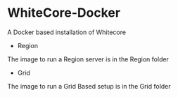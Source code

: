 # WhiteCore-Docker
A Docker based installation of Whitecore

* Region

The image to run a Region server is in the Region folder

* Grid

The image to run a Grid Based setup is in the Grid folder